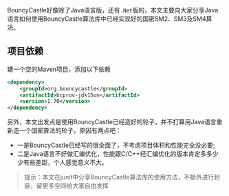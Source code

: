 BouncyCastle好像除了Java语言版，还有`.Net`版的，本文主要向大家分享Java语言如何使用BouncyCastle算法库中已经实现好的国密SM2、SM3及SM4算法。

## 项目依赖

建一个空的Maven项目，添加以下依赖

```xml
<dependency>
    <groupId>org.bouncycastle</groupId>
    <artifactId>bcprov-jdk15on</artifactId>
    <version>1.70</version>
</dependency>
```

另外，本文出发点是使用BouncyCastle已经造好的轮子，并不打算用Java语言重新造一个国密算法的轮子。原因有两点吧：   
* 一是BouncyCastle已经写的很全面了，不考虑项目体积和性能完全没必要;
* 二是Java语言不好做汇编优化，性能跟C/C++经汇编优化的版本肯定多多少少有些差距，个人感觉意义不大。

> 提示：本文在junit中分享BouncyCastle算法库的使用方法，不额外进行封装，留更多空间给大家自由发挥
